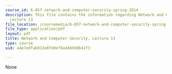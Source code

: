 ```yaml
---
course_id: 6-857-network-and-computer-security-spring-2014
description: This file contains the information regarding Network and Computer Security,
  Lecture 13
file_location: /coursemedia/6-857-network-and-computer-security-spring-2014/a4e7edfab813e07e0ef8ad48560b41f3_MIT6_857S14_Lec13.pdf
file_type: application/pdf
layout: pdf
title: Network and Computer Security, Lecture 13
type: course
uid: a4e7edfab813e07e0ef8ad48560b41f3

---
```

None